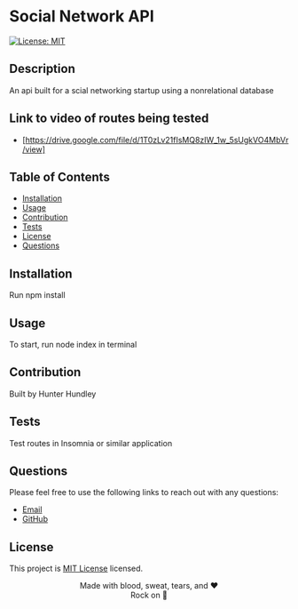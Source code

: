 # Social Network API
  
  [![License: MIT](https://img.shields.io/badge/License-MIT-yellow.svg)](https://opensource.org/licenses/MIT)
  
  ## Description
  An api built for a scial networking startup using a nonrelational database
  
  ## Link to video of routes being tested
  * [https://drive.google.com/file/d/1T0zLv21fIsMQ8zIW_1w_5sUgkVO4MbVr/view]
  
  ## Table of Contents
  * [Installation](#installation)
  * [Usage](#usage)
  * [Contribution](#contributions)
  * [Tests](#tests)
  * [License](#license)
  * [Questions](#questions)

  
  ## Installation
  Run npm install
  ## Usage
  To start, run node index in terminal
  ## Contribution
  Built by
  Hunter Hundley
  ## Tests
  Test routes in Insomnia or similar application

  ## Questions
  Please feel free to use the following links to reach out with any questions: <br/>
  * [Email](mailto:hunter.hundley22@gmail.com)
  * [GitHub](https://www.github.com/hhundley)
  
  ## License
  This project is [MIT License](https://choosealicense.com/licenses/mit/) licensed.

  <div align="center">Made with blood, sweat, tears, and ❤️
  <div align="center">Rock on 🤘
  
